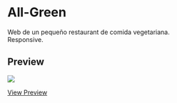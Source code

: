 # All-Green
 Web de un pequeño restaurant de comida vegetariana.
<br>
Responsive.
## Preview
[<img src="https://user-images.githubusercontent.com/54424032/65290913-83071e00-db27-11e9-9018-db60a5436498.png">](https://em-stea.github.io/Green-Meal/)

[View Preview](https://em-stea.github.io/Green-Meal/)
